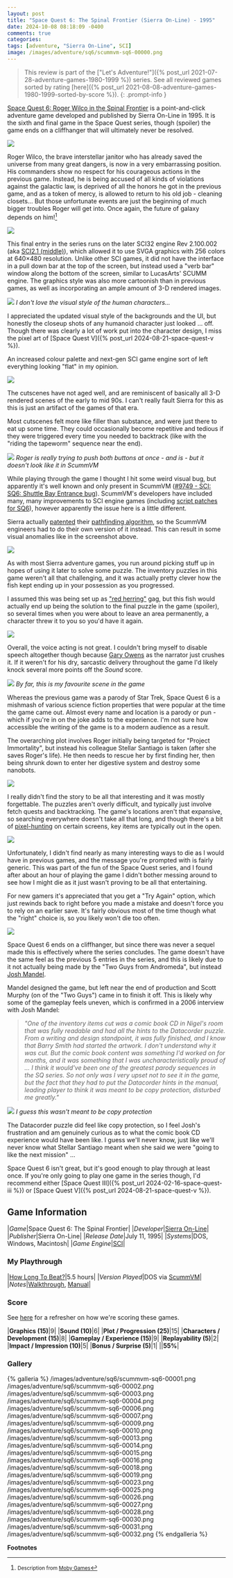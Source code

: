 ```yaml
---
layout: post
title: "Space Quest 6: The Spinal Frontier (Sierra On-Line) - 1995"
date: 2024-10-08 08:18:09 -0400
comments: true
categories:
tags: [adventure, "Sierra On-Line", SCI]
image: /images/adventure/sq6/scummvm-sq6-00000.png
---
```

> This review is part of the ["Let's Adventure!"]({% post_url 2021-07-28-adventure-games-1980-1999 %}) series. See all reviewed games sorted by rating [here]({% post_url 2021-08-08-adventure-games-1980-1999-sorted-by-score %}).
{: .prompt-info }

[Space Quest 6: Roger Wilco in the Spinal Frontier](https://en.wikipedia.org/wiki/Space_Quest_6) is a point-and-click adventure game developed and published by Sierra On-Line in 1995. It is the sixth and final game in the Space Quest series, though (spoiler) the game ends on a cliffhanger that will ultimately never be resolved.

![](/images/adventure/sq6/scummvm-sq6-00005.png)

Roger Wilco, the brave interstellar janitor who has already saved the universe from many great dangers, is now in a very embarrassing position. His commanders show no respect for his courageous actions in the previous game. Instead, he is being accused of all kinds of violations against the galactic law, is deprived of all the honors he got in the previous game, and as a token of mercy, is allowed to return to his old job - cleaning closets... But those unfortunate events are just the beginning of much bigger troubles Roger will get into. Once again, the future of galaxy depends on him![^1]

![](/images/adventure/sq6/scummvm-sq6-00022.png)

This final entry in the series runs on the later SCI32 engine Rev 2.100.002 (aka [SCI2.1 (middle)](http://sciwiki.sierrahelp.com/index.php/Sierra_SCI_Release_List#SCI2.1_.28middle.29)), which allowed it to use SVGA graphics with 256 colors at 640×480 resolution. Unlike other SCI games, it did not have the interface in a pull down bar at the top of the screen, but instead used a "verb bar" window along the bottom of the screen, similar to LucasArts' SCUMM engine. The graphics style was also more cartoonish than in previous games, as well as incorporating an ample amount of 3-D rendered images.

![](/images/adventure/sq6/scummvm-sq6-00021.png)
_I don't love the visual style of the human characters..._

I appreciated the updated visual style of the backgrounds and the UI, but honestly the closeup shots of any humanoid character just looked ... off. Though there was clearly a lot of work put into the character design, I miss the pixel art of [Space Quest V]({% post_url 2024-08-21-space-quest-v %}).

An increased colour palette and next-gen SCI game engine sort of left everything looking "flat" in my opinion.

![](/images/adventure/sq6/scummvm-sq6-00020.png)

The cutscenes have not aged well, and are reminiscent of basically all 3-D rendered scenes of the early to mid 90s. I can't really fault Sierra for this as this is just an artifact of the games of that era.

Most cutscenes felt more like filler than substance, and were just there to eat up some time. They could occasionally become repetitive and tedious if they were triggered every time you needed to backtrack (like with the "riding the tapeworm" sequence near the end).

![](/images/adventure/sq6/scummvm00054.2.bmp)
_Roger is really trying to push both buttons at once - and is - but it doesn't look like it in ScummVM_

While playing through the game I thought I hit some weird visual bug, but apparently it's well known and only present in ScummVM ([#9749 - SCI: SQ6: Shuttle Bay Entrance bug](https://bugs.scummvm.org/ticket/9749)). ScummVM's developers have included many, many improvements to SCI engine games (including [script patches for SQ6](https://github.com/scummvm/scummvm/blob/master/engines/sci/engine/script_patches.cpp#L25289-L25318)), however apparently the issue here is a little different.

Sierra actually [patented](https://patents.google.com/patent/US5287446A) their [pathfinding algorithm](http://sciwiki.sierrahelp.com/index.php/ToDo/Pathfinding/Patent), so the ScummVM engineers had to do their own version of it instead. This can result in some visual anomalies like in the screenshot above.

![](/images/adventure/sq6/scummvm-sq6-00008.png)

As with most Sierra adventure games, you run around picking stuff up in hopes of using it later to solve some puzzle. The inventory puzzles in this game weren't all that challenging, and it was actually pretty clever how the fish kept ending up in your possession as you progressed.

I assumed this was being set up as ["red herring"](https://en.wikipedia.org/wiki/Red_herring) gag, but this fish would actually end up being the solution to the final puzzle in the game (spoiler), so several times when you were about to leave an area permanently, a character threw it to you so you'd have it again.

![](/images/adventure/sq6/scummvm-sq6-00012.png)

Overall, the voice acting is not great. I couldn't bring myself to disable speech altogether though because [Gary Owens](https://en.wikipedia.org/wiki/Gary_Owens) as the narrator just crushes it. If it weren't for his dry, sarcastic delivery throughout the game I'd likely knock several more points off the _Sound_ score.

![](/images/adventure/sq6/scummvm-sq6-00024.png)
_By far, this is my favourite scene in the game_

Whereas the previous game was a parody of Star Trek, Space Quest 6 is a mishmash of various science fiction properties that were popular at the time the game came out. Almost every name and location is a parody or pun - which if you're in on the joke adds to the experience. I'm not sure how accessible the writing of the game is to a modern audience as a result.

The overarching plot involves Roger initially being targeted for "Project Immortality", but instead his colleague Stellar Santiago is taken (after she saves Roger's life). He then needs to rescue her by first finding her, then being shrunk down to enter her digestive system and destroy some nanobots.

![](/images/adventure/sq6/scummvm-sq6-00029.png)

I really didn't find the story to be all that interesting and it was mostly forgettable. The puzzles aren't overly difficult, and typically just involve fetch quests and backtracking. The game's locations aren't that expansive, so searching everywhere doesn't take all that long, and though there's a bit of [pixel-hunting](https://en.wiktionary.org/wiki/pixel_hunting) on certain screens, key items are typically out in the open.

![](/images/adventure/sq6/scummvm-sq6-00017.png)

Unfortunately, I didn't find nearly as many interesting ways to die as I would have in previous games, and the message you're prompted with is fairly generic. This was part of the fun of the Space Quest series, and I found after about an hour of playing the game I didn't bother messing around to see how I might die as it just wasn't proving to be all that entertaining.

For new gamers it's appreciated that you get a "Try Again" option, which just rewinds back to right before you made a mistake and doesn't force you to rely on an earlier save. It's fairly obvious most of the time though what the "right" choice is, so you likely won't die too often.

![](/images/adventure/sq6/scummvm-sq6-00033.png)

Space Quest 6 ends on a cliffhanger, but since there was never a sequel made this is effectively where the series concludes. The game doesn't have the same feel as the previous 5 entries in the series, and this is likely due to it not actually being made by the "Two Guys from Andromeda", but instead [Josh Mandel](https://en.wikipedia.org/wiki/Josh_Mandel_(video_game_designer)).

Mandel designed the game, but left near the end of production and Scott Murphy (on of the "Two Guys") came in to finish it off. This is likely why some of the gameplay feels uneven, which is confirmed in a 2006 interview with Josh Mandel:

> _"One of the inventory items cut was a comic book CD in Nigel's room that was fully readable and had all the hints to the Datacorder puzzle. From a writing and design standpoint, it was fully finished, and I know that Barry Smith had started the artwork. I don't understand why it was cut. But the comic book content was something I'd worked on for months, and it was something that I was uncharacteristically proud of ... I think it would've been one of the greatest parody sequences in the SQ series. So not only was I very upset not to see it in the game, but the fact that they had to put the Datacorder hints in the manual, leading player to think it was meant to be copy protection, disturbed me greatly."_

![](/images/adventure/sq6/scummvm-sq6-00011.png)
_I guess this wasn't meant to be copy protection_

The Datacorder puzzle did feel like copy protection, so I feel Josh's frustration and am genuinely curious as to what the comic book CD experience would have been like. I guess we'll never know, just like we'll never know what Stellar Santiago meant when she said we were "going to like the next mission" ...

Space Quest 6 isn't great, but it's good enough to play through at least once. If you're only going to play one game in the series though, I'd recommend either [Space Quest III]({% post_url 2024-02-16-space-quest-iii %}) or [Space Quest V]({% post_url 2024-08-21-space-quest-v %}).

## Game Information

|*Game*|Space Quest 6: The Spinal Frontier|
|*Developer*|[Sierra On-Line](https://en.wikipedia.org/wiki/Sierra_Entertainment)|
|*Publisher*|Sierra On-Line|
|*Release Date*|July 11, 1995|
|*Systems*|DOS, Windows, Macintosh|
|*Game Engine*|[SCI](https://wiki.scummvm.org/index.php?title=SCI)|

### My Playthrough

|[How Long To Beat?](https://howlongtobeat.com/game/8862)|5.5 hours|
|*Version Played*|DOS via [ScummVM](https://www.scummvm.org/)|
|*Notes*|[Walkthrough](https://www.wiw.org/~jess/sq6.html), [Manual](https://spacequest.net/sq6/manual/)|

### Score

See [here](https://www.alexbevi.com/blog/2021/07/28/adventure-games-1980-1999/#scoring) for a refresher on how we're scoring these games.

|**Graphics (15)**|9|
|**Sound (10)**|6|
|**Plot / Progression (25)**|15|
|**Characters / Development (15)**|8|
|**Gameplay / Experience (15)**|9|
|**Replayability (5)**|2|
|**Impact / Impression (10)**|5|
|**Bonus / Surprise (5)**|1|
||**55%**|

### Gallery

{% galleria %}
/images/adventure/sq6/scummvm-sq6-00001.png
/images/adventure/sq6/scummvm-sq6-00002.png
/images/adventure/sq6/scummvm-sq6-00003.png
/images/adventure/sq6/scummvm-sq6-00004.png
/images/adventure/sq6/scummvm-sq6-00006.png
/images/adventure/sq6/scummvm-sq6-00007.png
/images/adventure/sq6/scummvm-sq6-00009.png
/images/adventure/sq6/scummvm-sq6-00010.png
/images/adventure/sq6/scummvm-sq6-00013.png
/images/adventure/sq6/scummvm-sq6-00014.png
/images/adventure/sq6/scummvm-sq6-00015.png
/images/adventure/sq6/scummvm-sq6-00016.png
/images/adventure/sq6/scummvm-sq6-00018.png
/images/adventure/sq6/scummvm-sq6-00019.png
/images/adventure/sq6/scummvm-sq6-00023.png
/images/adventure/sq6/scummvm-sq6-00025.png
/images/adventure/sq6/scummvm-sq6-00026.png
/images/adventure/sq6/scummvm-sq6-00027.png
/images/adventure/sq6/scummvm-sq6-00028.png
/images/adventure/sq6/scummvm-sq6-00030.png
/images/adventure/sq6/scummvm-sq6-00031.png
/images/adventure/sq6/scummvm-sq6-00032.png
{% endgalleria %}

**Footnotes**

[^1]: <small>Description from [Moby Games](https://www.mobygames.com/game/145/space-quest-6-roger-wilco-in-the-spinal-frontier/)</small>